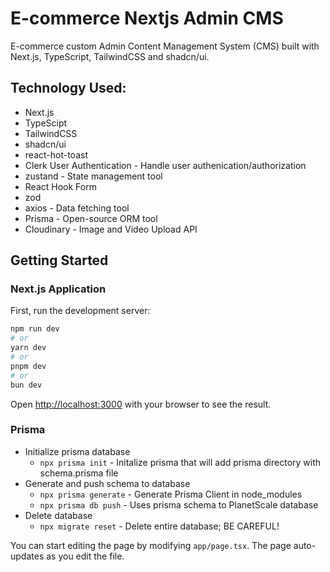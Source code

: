 # E-commerce Nextjs Admin CMS

E-commerce custom Admin Content Management System (CMS) built with Next.js, TypeScript, TailwindCSS and shadcn/ui.

## Technology Used:

- Next.js
- TypeScipt
- TailwindCSS
- shadcn/ui
- react-hot-toast
- Clerk User Authentication - Handle user authenication/authorization
- zustand - State management tool
- React Hook Form
- zod
- axios - Data fetching tool
- Prisma - Open-source ORM tool
- Cloudinary - Image and Video Upload API

## Getting Started

### Next.js Application

First, run the development server:

```bash
npm run dev
# or
yarn dev
# or
pnpm dev
# or
bun dev
```

Open [http://localhost:3000](http://localhost:3000) with your browser to see the result.

### Prisma

- Initialize prisma database
  - `npx prisma init` - Initalize prisma that will add prisma directory with schema.prisma file
- Generate and push schema to database
  - `npx prisma generate` - Generate Prisma Client in node_modules
  - `npx prisma db push` - Uses prisma schema to PlanetScale database
- Delete database
  - `npx migrate reset` - Delete entire database; BE CAREFUL!

You can start editing the page by modifying `app/page.tsx`. The page auto-updates as you edit the file.
